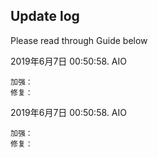## Update log
Please read through Guide below

2019年6月7日 00:50:58. AIO

	加强：
	修复：

2019年6月7日 00:50:58. AIO

	加强：
	修复：
